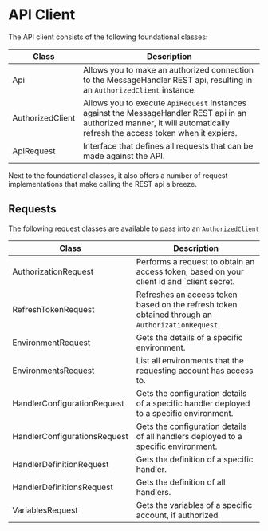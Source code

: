 # API Client

The API client consists of the following foundational classes:

| Class              | Description   |
| ------------------ | ------------- |
| Api                | Allows you to make an authorized connection to the MessageHandler REST api, resulting in an `AuthorizedClient` instance. |
| AuthorizedClient   | Allows you to execute `ApiRequest` instances against the MessageHandler REST api in an authorized manner, it will automatically refresh the access token when it expiers.      |
| ApiRequest         | Interface that defines all requests that can be made against the API. |

Next to the foundational classes, it also offers a number of request implementations that make calling the REST api a breeze.

## Requests

The following request classes are available to pass into an `AuthorizedClient`

| Class                           | Description   |
| ------------------------------- | ------------- |
| AuthorizationRequest            | Performs a request to obtain an access token, based on your client id and `client secret. |
| RefreshTokenRequest             | Refreshes an access token based on the refresh token obtained through an `AuthorizationRequest`. |
| EnvironmentRequest              | Gets the details of a specific environment.      |
| EnvironmentsRequest             | List all environments that the requesting account has access to. |
| HandlerConfigurationRequest     | Gets the configuration details of a specific handler deployed to a specific environment. |
| HandlerConfigurationsRequest    | Gets the configuration details of all handlers deployed to a specific environment. |
| HandlerDefinitionRequest        | Gets the definition of a specific handler. |
| HandlerDefinitionsRequest       | Gets the definition of all handlers. |
| VariablesRequest                | Gets the variables of a specific account, if authorized |